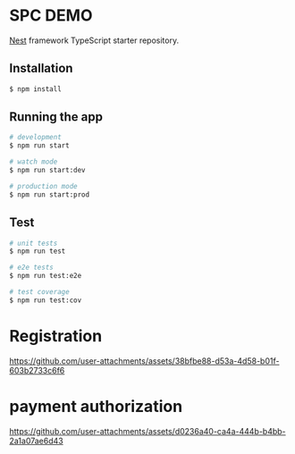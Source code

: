 

  <!--[![Backers on Open Collective](https://opencollective.com/nest/backers/badge.svg)](https://opencollective.com/nest#backer)
  [![Sponsors on Open Collective](https://opencollective.com/nest/sponsors/badge.svg)](https://opencollective.com/nest#sponsor)-->

# SPC DEMO

[Nest](https://github.com/nestjs/nest) framework TypeScript starter repository.

## Installation

```bash
$ npm install
```

## Running the app

```bash
# development
$ npm run start

# watch mode
$ npm run start:dev

# production mode
$ npm run start:prod
```

## Test

```bash
# unit tests
$ npm run test

# e2e tests
$ npm run test:e2e

# test coverage
$ npm run test:cov
```
# Registration

https://github.com/user-attachments/assets/38bfbe88-d53a-4d58-b01f-603b2733c6f6

# payment authorization
https://github.com/user-attachments/assets/d0236a40-ca4a-444b-b4bb-2a1a07ae6d43





